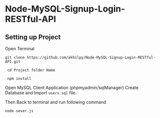 # Node-MySQL-Signup-Login-RESTful-API

## Setting up Project 

Open Terminal

 `git clone https://github.com/akhilpy/Node-MySQL-Signup-Login-RESTful-API.git`
 
 ` cd Project folder Name`
 
` npm install`

Open MySQL Client Application (phpmyadmin/sqlManager)
Create Database and Import `users.sql` file.

Then Back to terminal and run following command 

`node sever.js`


  
